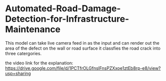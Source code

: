 # Automated-Road-Damage-Detection-for-Infrastructure-Maintenance

This model can take live camera feed in as the input and can render out the area of the defect on the wall or road surface it classfies the road crack into three catergories.

the video link for the explanation: https://drive.google.com/file/d/1PCTfrOLGfnslFnsPZXxoe1ztEb8rp-e8/view?usp=sharing



